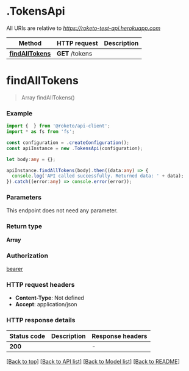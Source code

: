 # .TokensApi

All URIs are relative to *https://roketo-test-api.herokuapp.com*

Method | HTTP request | Description
------------- | ------------- | -------------
[**findAllTokens**](TokensApi.md#findAllTokens) | **GET** /tokens | 


# **findAllTokens**
> Array<string> findAllTokens()


### Example


```typescript
import {  } from '@roketo/api-client';
import * as fs from 'fs';

const configuration = .createConfiguration();
const apiInstance = new .TokensApi(configuration);

let body:any = {};

apiInstance.findAllTokens(body).then((data:any) => {
  console.log('API called successfully. Returned data: ' + data);
}).catch((error:any) => console.error(error));
```


### Parameters
This endpoint does not need any parameter.


### Return type

**Array<string>**

### Authorization

[bearer](README.md#bearer)

### HTTP request headers

 - **Content-Type**: Not defined
 - **Accept**: application/json


### HTTP response details
| Status code | Description | Response headers |
|-------------|-------------|------------------|
**200** |  |  -  |

[[Back to top]](#) [[Back to API list]](README.md#documentation-for-api-endpoints) [[Back to Model list]](README.md#documentation-for-models) [[Back to README]](README.md)


